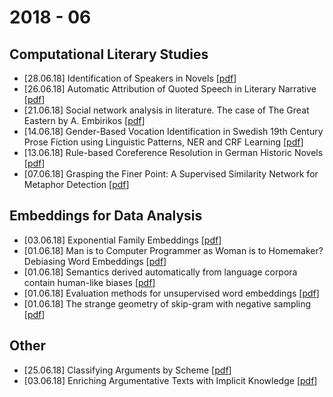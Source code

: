 # 2018 - 06

## Computational Literary Studies

* [28.06.18] Identification of Speakers in Novels [[pdf](http://www.aclweb.org/anthology/P13-1129)]
* [26.06.18] Automatic Attribution of Quoted Speech in Literary Narrative [[pdf](http://www.cs.columbia.edu/~delson/pubs/AAAI10-ElsonMcKeown.pdf)]
* [21.06.18] Social network analysis in literature. The case of The Great Eastern by A. Embirikos [[pdf](http://www.eens.org/EENS_congresses/2014/kydros_dimitrios_and_anastasiadis_anastasios.pdf)]
* [14.06.18] Gender-Based Vocation Identification in Swedish 19th Century Prose Fiction using Linguistic Patterns, NER and CRF Learning [[pdf](https://pdfs.semanticscholar.org/1ae9/89d9ea6cc1f7f62d89296a230890b54cd9bb.pdf)]
* [13.06.18] Rule-based Coreference Resolution in German Historic Novels [[pdf](http://www.aclweb.org/anthology/W15-0711)]
* [07.06.18] Grasping the Finer Point: A Supervised Similarity Network for Metaphor Detection [[pdf](https://arxiv.org/pdf/1709.00575.pdf)]

## Embeddings for Data Analysis

* [03.06.18] Exponential Family Embeddings [[pdf](https://pdfs.semanticscholar.org/54ed/3bc25c3dac5f782159519b6bf574b0e0a584.pdf)]
* [01.06.18] Man is to Computer Programmer as Woman is to Homemaker? Debiasing Word Embeddings [[pdf](http://papers.nips.cc/paper/6228-man-is-to-computer-programmer-as-woman-is-to-homemaker-debiasing-word-embeddings.pdf)]
* [01.06.18] Semantics derived automatically from language corpora contain human-like biases [[pdf](http://science.sciencemag.org.ubproxy.ub.uni-heidelberg.de/content/sci/356/6334/183.full.pdf)]
* [01.06.18] Evaluation methods for unsupervised word embeddings [[pdf](http://aclweb.org/anthology/D15-1036)]
* [01.06.18] The strange geometry of skip-gram with negative sampling [[pdf](https://www.aclweb.org/anthology/D17-1308)]

## Other

* [25.06.18] Classifying Arguments by Scheme [[pdf](http://www.aclweb.org/anthology/P11-1099)]
* [03.06.18] Enriching Argumentative Texts with Implicit Knowledge [[pdf](https://pdfs.semanticscholar.org/c9ef/1900835aa2d436e903770627c90d77b5eb7e.pdf)]
